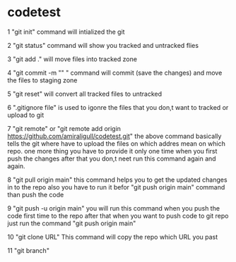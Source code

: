 # codetest

1 "git init" command will intialized the git

2 "git status" command will show you tracked and untracked flies

3 "git add ." will move files into tracked zone

4 "git commit -m "" " command will commit (save the changes) and move the files to staging zone

5 "git reset" will convert all tracked files to untracked

6 ".gitignore file" is used to igonre the files that you don,t want to tracked or upload to git

7 "git remote" or "git remote add origin https://github.com/amiraligull/codetest.git"
the above command basically tells the git where have to upload the files on which addres mean on which repo. one more thing you have to provide it only one time when you first push the changes after that you don,t neet run this command again and again.

8 "git pull origin main" this command helps you to get the updated changes in to the repo also you have to run it befor "git push origin main" command than push the code

9 "git push -u origin main" you will run this command when you push the code first time to the repo after that when you want to push code to git repo just run the command "git push origin main"

10 "git clone URL" This command will copy the repo which URL you past

11 "git branch"
